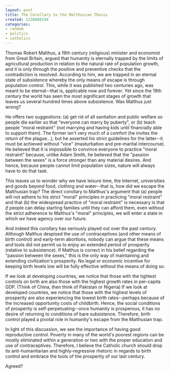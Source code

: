 ```yaml
---
layout: post
title: The Corollary to the Malthusian Thesis
created: 1238080194
categories:
- random
- politics
- catholics
---
```

Thomas Robert Malthus, a 19th century (religious) minister and economist from Great Britain, argued that humanity is eternally trapped by the limits of agricultural production in relation to the natural rate of population growth, and it is only through the positive and preventive checks that the contradiction is resolved. According to him, we are trapped in an eternal state of subsistence whereby the only means of escape is through population control. This, while it was published two centuries ago, was meant to be eternal--that is, applicable now and forever. Yet since the 19th century the world has seen the most significant stages of growth that leaves us several hundred times above subsistence. Was Malthus just wrong?

He offers two suggestions: (a) get rid of all sanitation and public welfare so people die earlier so that "everyone can marry by puberty", or (b) teach people "moral restraint" (not marrying and having kids until financially able to support them). The former isn't very much of a comfort (he invites the return of the plague...), but he asserted his strict guidelines for the latter--it must be achieved without "vice" (masturbation and pre-marital intercourse). He believed that it is impossible to convince everyone to practice "moral restraint" because, unlike Adam Smith, he believed that the "passion between the sexes" is a force stronger than any material desires. And hence, because people cannot limit population sizes, nature will always have to do that task.

This leaves us to wonder why we have leisure time, the Internet, universities and goods beyond food, clothing and water--that is, how did we escape the Malthusian trap? The direct corollary to Malthus's argument that (a) people will not adhere to his strict "moral" principles in practicing "moral restraint" and that (b) the widespread practice of "moral restraint" is necessary is that <em>if</em> people can delay starting families until they can afford them, even without the strict adherence to Malthus's "moral" principles, we will enter a state in which <em>we</em> have agency over our future.

And indeed this corollary has seriously played out over the past century. Although Malthus despised the use of contraceptives (and other means of birth control) and early-term abortions, nobody can argue that these means and tools did not permit us to enjoy an extended period of prosperity (relative to subsistence). If Malthus is correct in his belief regarding the "passion between the sexes," this is the only way of maintaining and extending civilization's prosperity. No legal or economic incentive for keeping birth levels low will be fully effective without the means of doing so.

If we look at developing countries, we notice that those with the tightest controls on birth are also those with the highest growth rates in per-capita GDP. (Think of China, then think of Pakistan or Nigeria) If we look at developed countries, we notice that those with the highest levels of prosperity are also experiencing the lowest birth rates--perhaps because of the increased opportunity costs of childbirth. Hence, the social conditions of prosperity is self-perpetuating--once humanity is prosperous, it has no desire of returning to conditions of bare subsistence. Therefore, birth control played a pivotal role in humanity's escape from the Malthusian trap.

In light of this discussion, we see the importance of having good reproductive control. Poverty in many of the world's poorest regions can be mostly eliminated within a generation or two with the proper education and use of contraceptives. Therefore, I believe the Catholic church should drop its anti-humanitarian and highly-regressive rhetoric in regards to birth control and embrace the tools of the prosperity of our last century.

Agreed?
